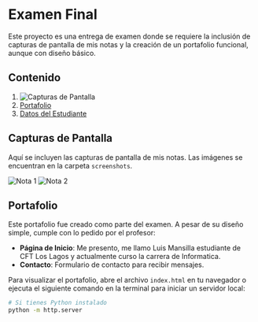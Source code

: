 # Examen Final

Este proyecto es una entrega de examen donde se requiere la inclusión de capturas de pantalla de mis notas y la creación de un portafolio funcional, aunque con diseño básico.

## Contenido

1. ![Capturas de Pantalla](examenFinal_ConceptosTecnicos_NombreAlumno_CFT_LOS_LAGOS\examenFinal_ConceptosTecnicos_NombreAlumno_CFT_LOS_LAGOS\screenshots\image(1).png)
2. [Portafolio](#portafolio)
3. [Datos del Estudiante](#datos-del-estudiante)

## Capturas de Pantalla

Aquí se incluyen las capturas de pantalla de mis notas. Las imágenes se encuentran en la carpeta `screenshots`.

![Nota 1](screenshots/nota1.png)
![Nota 2](screenshots/nota2.png)

## Portafolio

Este portafolio fue creado como parte del examen. A pesar de su diseño simple, cumple con lo pedido por el profesor:

- **Página de Inicio**: Me presento, me llamo Luis Mansilla estudiante de CFT Los Lagos y actualmente curso la carrera de Informatica.
- **Contacto**: Formulario de contacto para recibir mensajes.

Para visualizar el portafolio, abre el archivo `index.html` en tu navegador o ejecuta el siguiente comando en la terminal para iniciar un servidor local:

```bash
# Si tienes Python instalado
python -m http.server
